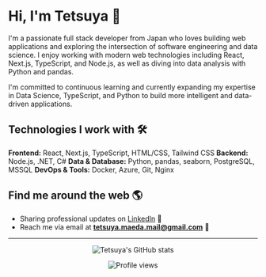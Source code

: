 # Hi, I'm Tetsuya 👋

I'm a passionate full stack developer from Japan who loves building web applications and exploring the intersection of software engineering and data science. I enjoy working with modern web technologies including React, Next.js, TypeScript, and Node.js, as well as diving into data analysis with Python and pandas.

I'm committed to continuous learning and currently expanding my expertise in Data Science, TypeScript, and Python to build more intelligent and data-driven applications.

## Technologies I work with 🛠️

**Frontend:** React, Next.js, TypeScript, HTML/CSS, Tailwind CSS
**Backend:** Node.js, .NET, C#
**Data & Database:** Python, pandas, seaborn, PostgreSQL, MSSQL
**DevOps & Tools:** Docker, Azure, Git, Nginx

## Find me around the web 🌎

- Sharing professional updates on <a href="https://www.linkedin.com/in/tetsuya-maeda-629b70294/">LinkedIn</a> 💼
- Reach me via email at **tetsuya.maeda.mail@gmail.com** 📧

---

<p align="center">
  <img src="https://github-readme-stats.vercel.app/api?username=ted-m-tech&show_icons=true&theme=default&hide_border=true" alt="Tetsuya's GitHub stats" />
</p>

<p align="center">
  <img src="https://komarev.com/ghpvc/?username=ted-m-tech&label=Profile%20views&color=0e75b6&style=flat" alt="Profile views" />
</p>

